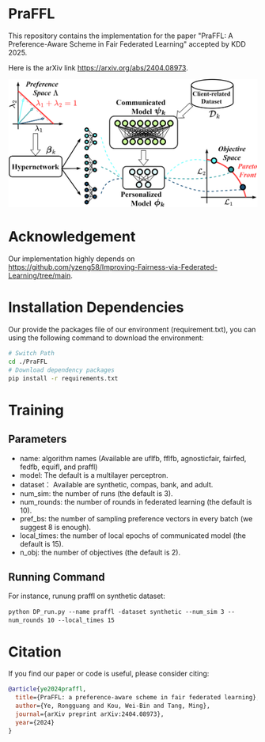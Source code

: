 # PraFFL

This repository contains the implementation for the paper "PraFFL: A Preference-Aware Scheme in Fair Federated Learning" accepted by KDD 2025.

Here is the arXiv link https://arxiv.org/abs/2404.08973.

![](client.png)

# Acknowledgement
Our implementation highly depends on https://github.com/yzeng58/Improving-Fairness-via-Federated-Learning/tree/main.

# Installation Dependencies
Our provide the packages file of our environment (requirement.txt), you can using the following command to download the environment:

```bash
# Switch Path
cd ./PraFFL
# Download dependency packages
pip install -r requirements.txt
```
# Training
## Parameters
- name: algorithm names (Available are uflfb, fflfb, agnosticfair, fairfed, fedfb, equifl, and praffl)
- model: The default is a multilayer perceptron.
- dataset： Available are synthetic, compas, bank, and adult.
- num_sim: the number of runs (the default is 3).
- num_rounds: the number of rounds in federated learning (the default is 10).
- pref_bs: the number of sampling preference vectors in every batch (we suggest 8 is enough).
- local_times: the number of local epochs of communicated model (the default is 15).
- n_obj: the number of objectives (the default is 2).
## Running Command
For instance, runung praffl on synthetic dataset:

`python DP_run.py --name praffl -dataset synthetic --num_sim 3 --num_rounds 10 --local_times 15`
# Citation
If you find our paper or code is useful, please consider citing:

```bibtex
@article{ye2024praffl,
  title={PraFFL: a preference-aware scheme in fair federated learning},
  author={Ye, Rongguang and Kou, Wei-Bin and Tang, Ming},
  journal={arXiv preprint arXiv:2404.08973},
  year={2024}
}
```
